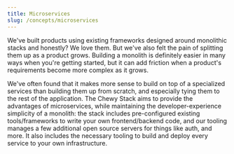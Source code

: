 ```yaml
---
title: Microservices
slug: /concepts/microservices
---
```


We've built products using existing frameworks designed around monolithic stacks and honestly? We love them. But we've also felt the pain of splitting them up as a product grows. Building a monolith is definitely easier in many ways when you're getting started, but it can add friction when a product's requirements become more complex as it grows.

We've often found that it makes more sense to build on top of a specialized services than building them up from scratch, and especially tying them to the rest of the application. The Chewy Stack aims to provide the advantages of microservices, while maintaining the developer-experience simplicity of a monolith: the stack includes pre-configured existing tools/frameworks to write your own frontend/backend code, and our tooling manages a few additional open source servers for things like auth, and more. It also includes the necessary tooling to build and deploy every service to your own infrastructure.